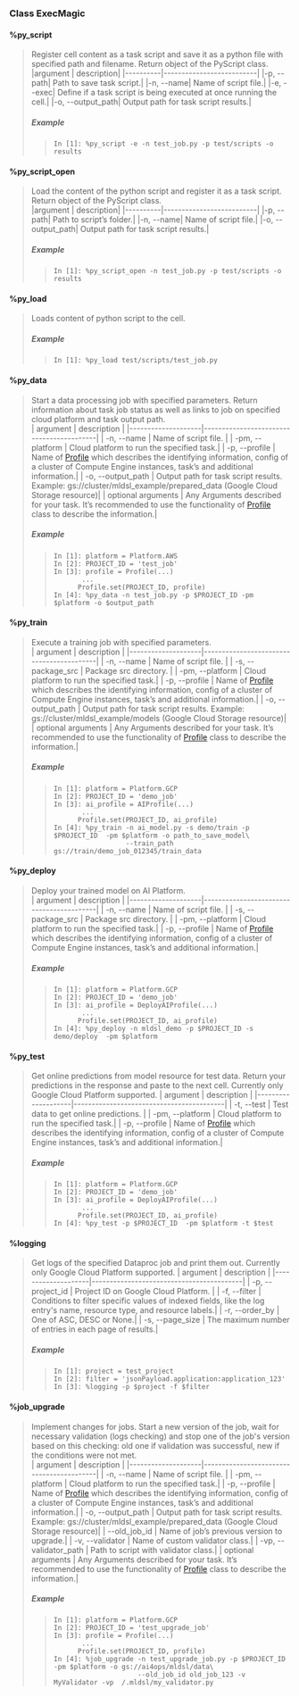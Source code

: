### Class ExecMagic

#### %py_script
> Register cell content as a task script and save it as a python file with specified path and filename. Return object of the PyScript class.  
> |argument  | description|
> |----------|--------------------------|
> |-p, --path| Path to save task script.|
> |-n, --name| Name of script file.|
> |-e, --exec| Define if a task script is being executed at once running the cell.|
> |-o, --output_path| Output path for task script results.|
> 
> ##### Example
> 
> >     In [1]: %py_script -e -n test_job.py -p test/scripts -o results

#### %py_script_open
> Load the content of the python script and register it as a task script. Return object of the PyScript class.  
> |argument  | description|
> |----------|--------------------------|
> |-p, --path| Path to script’s folder.|
> |-n, --name| Name of script file.|
> |-o, --output_path| Output path for task script results.|
> 
> ##### Example
> 
> >     In [1]: %py_script_open -n test_job.py -p test/scripts -o results

#### %py_load
> Loads content of python script to the cell. 
> ##### Example
> 
> >     In [1]: %py_load test/scripts/test_job.py

#### %py_data
> Start a data processing job with specified parameters. Return information about task job status as well as links to job on specified cloud platform and task output path.  
> | argument           | description  |
> |--------------------|------------------------------------------|
> | -n, --name         | Name of script file. |
> | -pm, --platform    | Cloud platform to run the specified task.|
> | -p, --profile      | Name of [Profile](https://github.com/griddynamics/ml-dsl/blob/master/docs/profiles/PySparkJobProfile.md) which describes the identifying information, config of a cluster of Compute Engine instances, task’s  and additional information.|
> | -o, --output_path  | Output path for task script results. Example: gs://cluster/mldsl_example/prepared_data (Google Cloud Storage resource)|
> | optional arguments | Any Arguments described for your task. It’s recommended to use the functionality of [Profile](https://github.com/griddynamics/ml-dsl/blob/master/docs/profiles/PySparkJobProfile.md) class to describe the information.|
> 
> ##### Example
> 
> >     In [1]: platform = Platform.AWS
> >     In [2]: PROJECT_ID = 'test_job'
> >     In [3]: profile = Profile(...)
> >     	   ...
> >     	  Profile.set(PROJECT_ID, profile)
> >     In [4]: %py_data -n test_job.py -p $PROJECT_ID -pm $platform -o $output_path

#### %py_train
> Execute a training  job with specified parameters.  
> | argument           | description  |
> |--------------------|------------------------------------------|
> | -n, --name         | Name of script file. |
> | -s, --package_src  | Package src directory. |
> | -pm, --platform    | Cloud platform to run the specified task.|
> | -p, --profile      | Name of [Profile](https://github.com/griddynamics/ml-dsl/blob/master/docs/profiles/AIProfile.md) which describes the identifying information, config of a cluster of Compute Engine instances, task’s  and additional information.|
> | -o, --output_path  | Output path for task script results. Example: gs://cluster/mldsl_example/models (Google Cloud Storage resource)|
> | optional arguments | Any Arguments described for your task. It’s recommended to use the functionality of [Profile](https://github.com/griddynamics/ml-dsl/blob/master/docs/profiles/AIProfile.md) class to describe the information.|
> 
> ##### Example
> 
> >     In [1]: platform = Platform.GCP
> >     In [2]: PROJECT_ID = 'demo_job'
> >     In [3]: ai_profile = AIProfile(...)
> >     	   ...
> >     	  Profile.set(PROJECT_ID, ai_profile)
> >     In [4]: %py_train -n ai_model.py -s demo/train -p $PROJECT_ID  -pm $platform -o path_to_save_model\
> >                       --train_path gs://train/demo_job_012345/train_data

#### %py_deploy
> Deploy your trained model on AI Platform.  
> | argument           | description  |
> |--------------------|------------------------------------------|
> | -n, --name         | Name of script file. |
> | -s, --package_src  | Package src directory. |
> | -pm, --platform    | Cloud platform to run the specified task.|
> | -p, --profile      | Name of [Profile](https://github.com/griddynamics/ml-dsl/blob/master/docs/profiles/DeployAIProfile.md) which describes the identifying information, config of a cluster of Compute Engine instances, task’s  and additional information.|
> 
> ##### Example
> 
> >     In [1]: platform = Platform.GCP
> >     In [2]: PROJECT_ID = 'demo_job'
> >     In [3]: ai_profile = DeployAIProfile(...)
> >     	   ...
> >     	  Profile.set(PROJECT_ID, ai_profile)
> >     In [4]: %py_deploy -n mldsl_demo -p $PROJECT_ID -s demo/deploy  -pm $platform

#### %py_test
> Get online predictions from model resource for test data. Return your predictions in the response and paste to the next cell. Currently only Google Cloud Platform supported.
> | argument           | description  |
> |--------------------|------------------------------------------|
> | -t, --test         | Test data to get online predictions. |
> | -pm, --platform    | Cloud platform to run the specified task.|
> | -p, --profile      | Name of [Profile](https://github.com/griddynamics/ml-dsl/blob/master/docs/profiles/DeployAIProfile.md) which describes the identifying information, config of a cluster of Compute Engine instances, task’s  and additional information.|
> 
> ##### Example
> 
> >     In [1]: platform = Platform.GCP
> >     In [2]: PROJECT_ID = 'demo_job'
> >     In [3]: ai_profile = DeployAIProfile(...)
> >     	   ...
> >     	  Profile.set(PROJECT_ID, ai_profile)
> >     In [4]: %py_test -p $PROJECT_ID  -pm $platform -t $test

#### %logging
> Get logs of the specified Dataproc job and print them out. Currently only Google Cloud Platform supported.
> | argument           | description  |
> |--------------------|------------------------------------------|
> | -p, --project_id         | Project ID on Google Cloud Platform. |
> | -f, --filter    | Conditions to filter specific values of indexed fields, like the log entry's name, resource type, and resource labels.|
> | -r, --order_by      | One of ASC, DESC or None.|
> | -s, --page_size      | The maximum number of entries in each page of results.|
> 
> ##### Example
> 
> >     In [1]: project = test_project
> >     In [2]: filter = 'jsonPayload.application:application_123'
> >     In [3]: %logging -p $project -f $filter

#### %job_upgrade
> Implement changes for jobs. Start a new version of the job, wait for necessary validation (logs checking) and stop one of the job's version based on this checking: old one if validation was successful, new if the conditions were not met.  
> | argument           | description  |
> |--------------------|------------------------------------------|
> | -n, --name         | Name of script file. |
> | -pm, --platform    | Cloud platform to run the specified task.|
> | -p, --profile      | Name of [Profile](https://github.com/griddynamics/ml-dsl/blob/master/docs/profiles/PySparkJobProfile.md) which describes the identifying information, config of a cluster of Compute Engine instances, task’s  and additional information.|
> | -o, --output_path  | Output path for task script results. Example: gs://cluster/mldsl_example/prepared_data (Google Cloud Storage resource)|
> | --old_job_id | Name of job’s previous version to upgrade.|
> | -v, --validator | Name of custom validator class.|
> | -vp, --validator_path | Path to script with validator class.|
> | optional arguments | Any Arguments described for your task. It’s recommended to use the functionality of [Profile](https://github.com/griddynamics/ml-dsl/blob/master/docs/profiles/PySparkJobProfile.md) class to describe the information.|
> 
> ##### Example
> 
> >     In [1]: platform = Platform.GCP
> >     In [2]: PROJECT_ID = 'test_upgrade_job'
> >     In [3]: profile = Profile(...)
> >     	   ...
> >     	  Profile.set(PROJECT_ID, profile)
> >     In [4]: %job_upgrade -n test_upgrade_job.py -p $PROJECT_ID -pm $platform -o gs://ai4ops/mldsl/data\
> >                          --old_job_id old_job_123 -v MyValidator -vp  /.mldsl/my_validator.py

